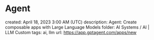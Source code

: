 # Agent

created: April 18, 2023 3:00 AM (UTC)
description: Agent: Create composable apps with Large Language Models
folder: AI Systems / AI | LLM Custom
tags: ai, llm
url: https://app.gptagent.com/apps/new
